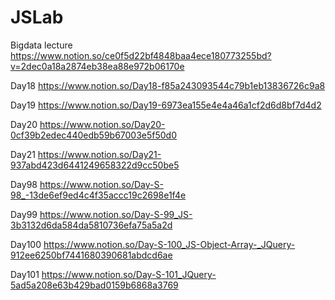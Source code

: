 # JSLab
 
Bigdata lecture https://www.notion.so/ce0f5d22bf4848baa4ece180773255bd?v=2dec0a18a2874eb38ea88e972b06170e

Day18 https://www.notion.so/Day18-f85a243093544c79b1eb13836726c9a8

Day19 https://www.notion.so/Day19-6973ea155e4e4a46a1cf2d6d8bf7d4d2

Day20 https://www.notion.so/Day20-0cf39b2edec440edb59b67003e5f50d0

Day21 https://www.notion.so/Day21-937abd423d6441249658322d9cc50be5

Day98 https://www.notion.so/Day-S-98_-13de6ef9ed4c4f35accc19c2698e1f4e

Day99 https://www.notion.so/Day-S-99_JS-3b3132d6da584da5810736efa75a5a2d

Day100 https://www.notion.so/Day-S-100_JS-Object-Array-_JQuery-912ee6250bf7441680390681abdcd6ae

Day101 https://www.notion.so/Day-S-101_JQuery-5ad5a208e63b429bad0159b6868a3769
